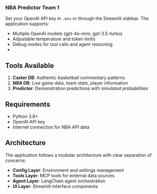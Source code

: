 ### NBA Predictor Team 1

Set your OpenAI API key in `.env` or through the Streamlit sidebar. The application supports:

- Multiple OpenAI models (gpt-4o-mini, gpt-3.5-turbo)
- Adjustable temperature and token limits
- Debug modes for tool calls and agent reasoning
- 
## Tools Available

1. **Caster DB**: Authentic basketball commentary patterns
2. **NBA DB**: Live game data, team stats, player information
3. **Predictor**: Demonstration predictions with simulated probabilities

## Requirements

- Python 3.8+
- OpenAI API key
- Internet connection for NBA API data

## Architecture

The application follows a modular architecture with clear separation of concerns:

- **Config Layer**: Environment and settings management
- **Tools Layer**: MCP tools for external data sources
- **Agent Layer**: LangChain agent orchestration
- **UI Layer**: Streamlit interface components
